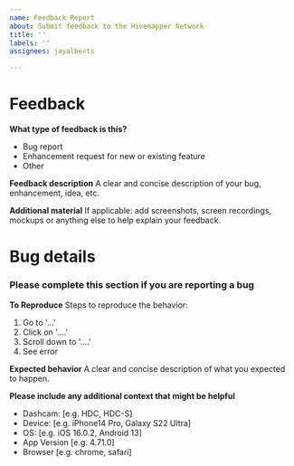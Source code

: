 ```yaml
---
name: Feedback Report
about: Submit feedback to the Hivemapper Network
title: ''
labels: ''
assignees: jayalberts

---
```


# Feedback
**What type of feedback is this?**
- Bug report
- Enhancement request for new or existing feature
- Other

**Feedback description**
A clear and concise description of your bug, enhancement, idea, etc.

**Additional material**
If applicable: add screenshots, screen recordings, mockups or anything else to help explain your feedback.

# Bug details
### Please complete this section if you are reporting a bug

**To Reproduce**
Steps to reproduce the behavior:
1. Go to '...'
2. Click on '....'
3. Scroll down to '....'
4. See error

**Expected behavior**
A clear and concise description of what you expected to happen.

**Please include any additional context that might be helpful**
- Dashcam: [e.g. HDC, HDC-S]
- Device: [e.g. iPhone14 Pro, Galaxy S22 Ultra]
- OS: [e.g. iOS 16.0.2, Android 13]
- App Version [e.g. 4.71.0]
- Browser [e.g. chrome, safari]
